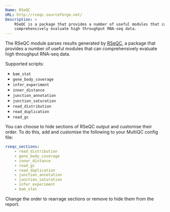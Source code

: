 ```yaml
---
Name: RSeQC
URL: http://rseqc.sourceforge.net/
Description: >
    RSeQC is a package that provides a number of useful modules that can
    comprehensively evaluate high throughput RNA-seq data.
---
```


The RSeQC module parses results generated by
[RSeQC](http://rseqc.sourceforge.net/),
a package that provides a number of useful modules that can
comprehensively evaluate high throughput RNA-seq data.

Supported scripts:

* `bam_stat`
* `gene_body_coverage`
* `infer_experiment`
* `inner_distance`
* `junction_annotation`
* `junction_saturation`
* `read_distribution`
* `read_duplication`
* `read_gc`

You can choose to hide sections of RSeQC output and customise their order.
To do this, add and customise the following to your MultiQC config file:

```yaml
rseqc_sections:
    - read_distribution
    - gene_body_coverage
    - inner_distance
    - read_gc
    - read_duplication
    - junction_annotation
    - junction_saturation
    - infer_experiment
    - bam_stat
```

Change the order to rearrage sections or remove to hide them from the report.
